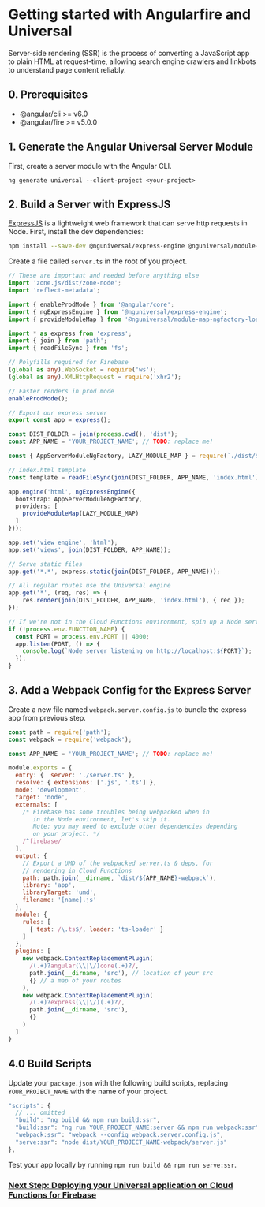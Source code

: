 # Getting started with Angularfire and Universal

Server-side rendering (SSR) is the process of converting a JavaScript app to plain HTML at request-time, allowing search engine crawlers and linkbots to understand page content reliably. 

## 0. Prerequisites

- @angular/cli >= v6.0
- @angular/fire >= v5.0.0

## 1. Generate the Angular Universal Server Module

First, create a server module with the Angular CLI.

```
ng generate universal --client-project <your-project>
```

## 2. Build a Server with ExpressJS

[ExpressJS](https://expressjs.com/) is a lightweight web framework that can serve http requests in Node. First, install the dev dependencies:

```bash
npm install --save-dev @nguniversal/express-engine @nguniversal/module-map-ngfactory-loader express webpack-cli ts-loader ws xhr2
```

Create a file called `server.ts` in the root of you project.

```ts
// These are important and needed before anything else
import 'zone.js/dist/zone-node';
import 'reflect-metadata';

import { enableProdMode } from '@angular/core';
import { ngExpressEngine } from '@nguniversal/express-engine';
import { provideModuleMap } from '@nguniversal/module-map-ngfactory-loader';

import * as express from 'express';
import { join } from 'path';
import { readFileSync } from 'fs';

// Polyfills required for Firebase
(global as any).WebSocket = require('ws');
(global as any).XMLHttpRequest = require('xhr2');

// Faster renders in prod mode
enableProdMode();

// Export our express server
export const app = express();

const DIST_FOLDER = join(process.cwd(), 'dist');
const APP_NAME = 'YOUR_PROJECT_NAME'; // TODO: replace me!

const { AppServerModuleNgFactory, LAZY_MODULE_MAP } = require(`./dist/${APP_NAME}-server/main`);

// index.html template
const template = readFileSync(join(DIST_FOLDER, APP_NAME, 'index.html')).toString();

app.engine('html', ngExpressEngine({
  bootstrap: AppServerModuleNgFactory,
  providers: [
    provideModuleMap(LAZY_MODULE_MAP)
  ]
}));

app.set('view engine', 'html');
app.set('views', join(DIST_FOLDER, APP_NAME));

// Serve static files 
app.get('*.*', express.static(join(DIST_FOLDER, APP_NAME)));

// All regular routes use the Universal engine
app.get('*', (req, res) => {
    res.render(join(DIST_FOLDER, APP_NAME, 'index.html'), { req });
});

// If we're not in the Cloud Functions environment, spin up a Node server
if (!process.env.FUNCTION_NAME) {
  const PORT = process.env.PORT || 4000;
  app.listen(PORT, () => {
    console.log(`Node server listening on http://localhost:${PORT}`);
  });
}
```

## 3. Add a Webpack Config for the Express Server

Create a new file named `webpack.server.config.js` to bundle the express app from previous step.


```js
const path = require('path');
const webpack = require('webpack');

const APP_NAME = 'YOUR_PROJECT_NAME'; // TODO: replace me!

module.exports = {
  entry: {  server: './server.ts' },
  resolve: { extensions: ['.js', '.ts'] },
  mode: 'development',
  target: 'node',
  externals: [
    /* Firebase has some troubles being webpacked when in
       in the Node environment, let's skip it.
       Note: you may need to exclude other dependencies depending
       on your project. */
    /^firebase/
  ],
  output: {
    // Export a UMD of the webpacked server.ts & deps, for
    // rendering in Cloud Functions
    path: path.join(__dirname, `dist/${APP_NAME}-webpack`),
    library: 'app',
    libraryTarget: 'umd',
    filename: '[name].js'
  },
  module: {
    rules: [
      { test: /\.ts$/, loader: 'ts-loader' }
    ]
  },
  plugins: [
    new webpack.ContextReplacementPlugin(
      /(.+)?angular(\\|\/)core(.+)?/,
      path.join(__dirname, 'src'), // location of your src
      {} // a map of your routes
    ),
    new webpack.ContextReplacementPlugin(
      /(.+)?express(\\|\/)(.+)?/,
      path.join(__dirname, 'src'),
      {}
    )
  ]
}
```

## 4.0 Build Scripts

Update your `package.json` with the following build scripts, replacing `YOUR_PROJECT_NAME` with the name of your project.

```js
"scripts": {
  // ... omitted
  "build": "ng build && npm run build:ssr",
  "build:ssr": "ng run YOUR_PROJECT_NAME:server && npm run webpack:ssr",
  "webpack:ssr": "webpack --config webpack.server.config.js",
  "serve:ssr": "node dist/YOUR_PROJECT_NAME-webpack/server.js"
},
```

Test your app locally by running `npm run build && npm run serve:ssr`. 

### [Next Step: Deploying your Universal application on Cloud Functions for Firebase](cloud-functions.md)
